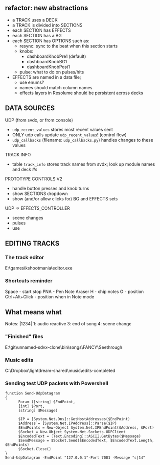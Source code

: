 ## refactor: new abstractions

- a TRACK uses a DECK
- a TRACK is divided into SECTIONS
- each SECTION has EFFECTS
- each SECTION has a BG
- each SECTION has OPTIONS such as:
  - resync: sync to the beat when this section starts
  - knobs: 
    - dashboardKnobPre1 (default)
    - dashboardKnobBG1
    - dashboardKnobPost1
  - pulse: what to do on pulses/hits
- EFFECTS are named in a data file; 
  - use enums?
  - names should match column names
  - effects layers in Resolume should be persistent across decks


## DATA SOURCES

UDP (from svdx, or from console)
- `udp_recent_values` stores most recent values sent
- ONLY udp calls update `udp_recent_values`! (control flow)
- `udp_callbacks` (filename: `udp_callbacks.py`) handles changes to these values

TRACK INFO
- table `track_info` stores track names from svdx; look up module names and deck #s

PROTOTYPE CONTROLS V2
- handle button presses and knob turns
- show SECTIONS dropdown
- show (and/or allow clicks for) BG and EFFECTS sets

UDP => EFFECTS_CONTROLLER
- scene changes
- pulses
- use 




## EDITING TRACKS
### The track editor
E:\games\kshootmania\editor.exe

### Shortcuts reminder
Space - start stop
PNA - Pen Note Araser
H - chip notes
O - position
Ctrl+Alt+Click - position when in Note mode

## What means what
Notes:
|1234|
1: audio reactive
3: end of song
4: scene change

### "Finished" files
E:\git\unnamed-sdvx-clone\bin\songs\FANCY\Seethrough

### Music edits
C:\Dropbox\lightdream-shared\music\edits-completed

### Sending test UDP packets with Powershell
```
function Send-UdpDatagram
{
      Param ([string] $EndPoint,
      [int] $Port,
      [string] $Message)

      $IP = [System.Net.Dns]::GetHostAddresses($EndPoint)
      $Address = [System.Net.IPAddress]::Parse($IP)
      $EndPoints = New-Object System.Net.IPEndPoint($Address, $Port)
      $Socket = New-Object System.Net.Sockets.UDPClient
      $EncodedText = [Text.Encoding]::ASCII.GetBytes($Message)
      $SendMessage = $Socket.Send($EncodedText, $EncodedText.Length, $EndPoints)
      $Socket.Close()
}
Send-UdpDatagram -EndPoint "127.0.0.1"-Port 7001 -Message "s|14"
```
